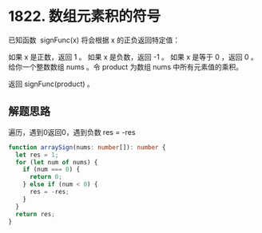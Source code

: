 # 1822. 数组元素积的符号

已知函数  signFunc(x) 将会根据 x 的正负返回特定值：

如果 x 是正数，返回 1 。
如果 x 是负数，返回 -1 。
如果 x 是等于 0 ，返回 0 。
给你一个整数数组 nums 。令 product 为数组 nums 中所有元素值的乘积。

返回 signFunc(product) 。

## 解题思路

遍历，遇到0返回0，遇到负数 res = -res

```typescript
function arraySign(nums: number[]): number {
  let res = 1;
  for (let num of nums) {
    if (num === 0) {
      return 0;
    } else if (num < 0) {
      res = -res;
    }
  }
  return res;
}
```
